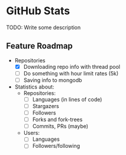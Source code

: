 GitHub Stats
===
TODO: Write some description

Feature Roadmap
---
* Repositories
  * [x] Downloading repo info with thread pool
  * [ ] Do something with hour limit rates (5k)
  * [ ] Saving info to mongodb
* Statistics about:
  * Repositories:
    * [ ] Languages (in lines of code)
    * [ ] Stargazers
    * [ ] Followers
    * [ ] Forks and fork-trees
    * [ ] Commits, PRs (maybe)
  * Users:
    * [ ] Languages
    * [ ] Followers/following